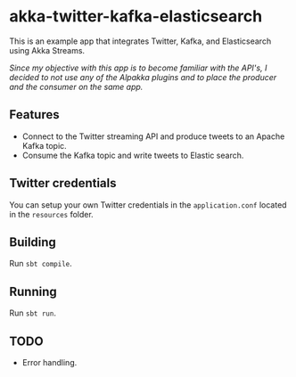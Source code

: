 # akka-twitter-kafka-elasticsearch

This is an example app that integrates Twitter, Kafka, and Elasticsearch using Akka Streams.

*Since my objective with this app is to become familiar with the API's, I decided to not use any of the Alpakka plugins and to place the producer and the consumer on the same app.*

## Features

- Connect to the Twitter streaming API and produce tweets to an Apache Kafka topic.
- Consume the Kafka topic and write tweets to Elastic search.

## Twitter credentials

You can setup your own Twitter credentials in the `application.conf` located in the `resources` folder.

## Building
Run `sbt compile`.

## Running
Run `sbt run`.

## TODO
- Error handling.
